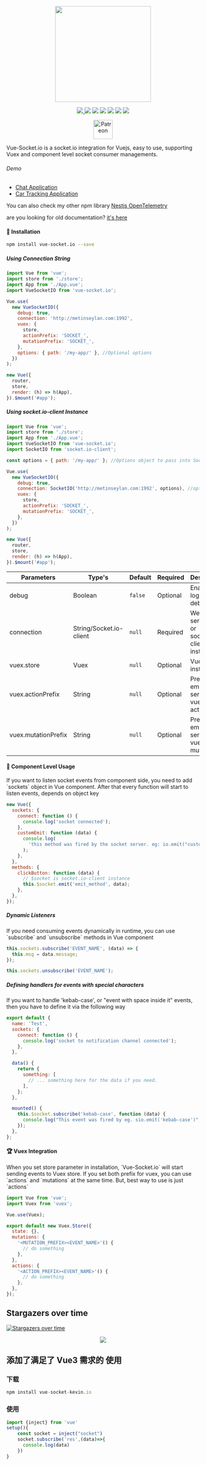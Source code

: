 <p align="center">
    <a href="https://github.com/MetinSeylan/Vue-Socket.io" target="_blank">
    <img width="250" src="https://raw.githubusercontent.com/MetinSeylan/Vue-Socket.io/master/docs/logo.png">
    </a>
</p>

<p align="center">
  <a href="https://www.npmjs.com/package/vue-socket.io"><img src="https://img.shields.io/npm/v/vue-socket.io.svg"/> <img src="https://img.shields.io/npm/dt/vue-socket.io.svg"/></a>
  <a href="https://github.com/vuejs/awesome-vue"><img src="https://cdn.rawgit.com/sindresorhus/awesome/d7305f38d29fed78fa85652e3a63e154dd8e8829/media/badge.svg"/></a>
  <a href="https://vuejs.org/"><img src="https://img.shields.io/badge/vue-2.x-brightgreen.svg"/></a>
  <a href="http://packagequality.com/#?package=vue-socket.io"><img src="http://npm.packagequality.com/shield/vue-socket.io.svg"/></a>
  <a href="https://github.com/MetinSeylan/Vue-Socket.io/"><img src="https://img.shields.io/npm/l/vue-socket.io.svg"/></a>
  <a href="https://github.com/MetinSeylan/Vue-Socket.io/"><img src="https://img.shields.io/github/stars/MetinSeylan/Vue-Socket.io.svg"/></a>
</p>
<p align="center">
<a href="https://www.patreon.com/MetinSeylan">
	<img alt="Patreon" src="https://c5.patreon.com/external/logo/become_a_patron_button.png" height="50" />
</a>
</p>
<p>Vue-Socket.io is a socket.io integration for Vuejs, easy to use, supporting Vuex and component level socket consumer managements.<p>

###### Demo

- <a href="http://metinseylan.com/vuesocketio/" target="_blank">Chat Application</a>
- <a href="http://metinseylan.com" target="_blank">Car Tracking Application</a>
<p>You can also check my other npm library <a href="https://github.com/MetinSeylan/Nestjs-OpenTelemetry">Nestjs OpenTelemetry</a></p>
<p>
are you looking for old documentation? <a href="https://github.com/MetinSeylan/Vue-Socket.io/blob/master/docs/OLD_README.md">it's here</a>
</p>

#### 🚀 Installation

```bash
npm install vue-socket.io --save
```

##### Using Connection String

```javascript
import Vue from 'vue';
import store from './store';
import App from './App.vue';
import VueSocketIO from 'vue-socket.io';

Vue.use(
  new VueSocketIO({
    debug: true,
    connection: 'http://metinseylan.com:1992',
    vuex: {
      store,
      actionPrefix: 'SOCKET_',
      mutationPrefix: 'SOCKET_',
    },
    options: { path: '/my-app/' }, //Optional options
  })
);

new Vue({
  router,
  store,
  render: (h) => h(App),
}).$mount('#app');
```

##### Using socket.io-client Instance

```javascript
import Vue from 'vue';
import store from './store';
import App from './App.vue';
import VueSocketIO from 'vue-socket.io';
import SocketIO from 'socket.io-client';

const options = { path: '/my-app/' }; //Options object to pass into SocketIO

Vue.use(
  new VueSocketIO({
    debug: true,
    connection: SocketIO('http://metinseylan.com:1992', options), //options object is Optional
    vuex: {
      store,
      actionPrefix: 'SOCKET_',
      mutationPrefix: 'SOCKET_',
    },
  })
);

new Vue({
  router,
  store,
  render: (h) => h(App),
}).$mount('#app');
```

| **Parameters**      | **Type's**              | **Default** | **Required** | **Description**                                   |
| ------------------- | ----------------------- | ----------- | ------------ | ------------------------------------------------- |
| debug               | Boolean                 | `false`     | Optional     | Enable logging for debug                          |
| connection          | String/Socket.io-client | `null`      | Required     | Websocket server url or socket.io-client instance |
| vuex.store          | Vuex                    | `null`      | Optional     | Vuex store instance                               |
| vuex.actionPrefix   | String                  | `null`      | Optional     | Prefix for emitting server side vuex actions      |
| vuex.mutationPrefix | String                  | `null`      | Optional     | Prefix for emitting server side vuex mutations    |

#### 🌈 Component Level Usage

<p>If you want to listen socket events from component side, you need to add `sockets` object in Vue component. After that every function will start to listen events, depends on object key</p>

```javascript
new Vue({
  sockets: {
    connect: function () {
      console.log('socket connected');
    },
    customEmit: function (data) {
      console.log(
        'this method was fired by the socket server. eg: io.emit("customEmit", data)'
      );
    },
  },
  methods: {
    clickButton: function (data) {
      // $socket is socket.io-client instance
      this.$socket.emit('emit_method', data);
    },
  },
});
```

##### Dynamic Listeners

<p>If you need consuming events dynamically in runtime, you can use `subscribe` and `unsubscribe` methods in Vue component</p>

```javascript
this.sockets.subscribe('EVENT_NAME', (data) => {
  this.msg = data.message;
});

this.sockets.unsubscribe('EVENT_NAME');
```

##### Defining handlers for events with special characters

<p>If you want to handle 'kebab-case', or "event with space inside it" events, then you have to define it via the following way</p>

```javascript
export default {
  name: 'Test',
  sockets: {
    connect: function () {
      console.log('socket to notification channel connected');
    },
  },

  data() {
    return {
      something: [
        // ... something here for the data if you need.
      ],
    };
  },

  mounted() {
    this.$socket.subscribe('kebab-case', function (data) {
      console.log("This event was fired by eg. sio.emit('kebab-case')", data);
    });
  },
};
```

#### 🏆 Vuex Integration

<p>When you set store parameter in installation, `Vue-Socket.io` will start sending events to Vuex store. If you set both prefix for vuex, you can use `actions` and `mutations` at the same time. But, best way to use is just `actions`</p>

```javascript
import Vue from 'vue';
import Vuex from 'vuex';

Vue.use(Vuex);

export default new Vuex.Store({
  state: {},
  mutations: {
    '<MUTATION_PREFIX><EVENT_NAME>'() {
      // do something
    },
  },
  actions: {
    '<ACTION_PREFIX><EVENT_NAME>'() {
      // do something
    },
  },
});
```

## Stargazers over time

[![Stargazers over time](https://starcharts.herokuapp.com/MetinSeylan/Vue-Socket.io.svg)](https://starcharts.herokuapp.com/MetinSeylan/Vue-Socket.io)

<p align="center">
    <a href="https://github.com/MetinSeylan/Vue-Socket.io" target="_blank">
    <img src="https://media.giphy.com/media/11jlnltQgUi2mQ/giphy.gif">
    </a>
</p>

## 添加了满足了 Vue3 需求的 使用 

### 下载

```js
npm install vue-socket-kevin.io
```

### 使用

```js
import {inject} from 'vue'
setup(){
    const socket = inject("socket")
    socket.subscribe('res',(data)=>{
      console.log(data)
    })
}
```
